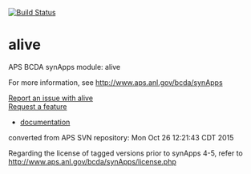 [![Build Status](https://travis-ci.org/epics-modules/alive.svg?branch=master)](https://travis-ci.org/epics-modules/alive)

# alive
APS BCDA synApps module: alive

For more information, see
   http://www.aps.anl.gov/bcda/synApps

[Report an issue with alive](https://github.com/epics-modules/alive/issues/new?title=%20ISSUE%20NAME%20HERE&body=**Describe%20the%20issue**%0A%0A**Steps%20to%20reproduce**%0A1.%20Step%20one%0A2.%20Step%20two%0A3.%20Step%20three%0A%0A**Expected%20behaivour**%0A%0A**Actual%20behaviour**%0A%0A**Build%20Environment**%0AArchitecture:%0AEpics%20Base%20Version:%0ADependent%20Module%20Versions:&labels=bug)  
[Request a feature](https://github.com/epics-modules/alive/issues/new?title=%20FEATURE%20SHORT%20DESCRIPTION&body=**Feature%20Long%20Description**%0A%0A**Why%20should%20this%20be%20added?**%0A&labels=enhancement)

* [documentation](https://github.com/epics-modules/alive/blob/master/documentation/README.md)


converted from APS SVN repository: Mon Oct 26 12:21:43 CDT 2015

Regarding the license of tagged versions prior to synApps 4-5,
refer to http://www.aps.anl.gov/bcda/synApps/license.php
